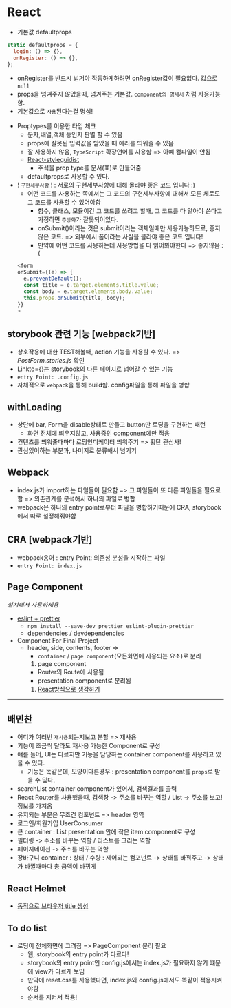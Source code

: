 # React

- 기본값 defaultprops
```js
static defaultprops = {
  login: () => {},
  onRegister: () => {},
};
```  
  * onRegister를 반드시 넘겨야 작동하게하려면 onRegister값이 필요없다. 값으로 `null`
  * props을 넘겨주지 않았을때, 넘겨주는 기본값. `component의 명세서` 처럼 사용가능함.
  * 기본값으로 `사용`된다는걸 명심!
- Proptypes를 이용한 타입 체크  
  * 문자,배열,객체 등인지 판별 할 수 있음
  * props에 잘못된 입력값을 받았을 때 에러를 띄워줄 수 있음
  * 잘 사용하지 않음, `TypeScript` 확장언어를 사용함 => 아예 컴파일이 안됨
  * [React-styleguidist](https://github.com/styleguidist/react-styleguidist)
    + 주석을 prop type를 문서(표)로 만들어줌
  * defaultprops로 사용할 수 있다.  
- ! `구현세부사항` ! : 서로의 구현세부사항에 대해 몰라야 좋은 코드 입니다 :)
  * 어떤 코드를 사용하는 쪽에서는 그 코드의 구현세부사항에 대해서 모른 체로도 그 코드를 사용할 수 있어야함
    + 함수, 클래스, 모듈이건 그 코드를 쓰려고 할때, 그 코드를 다 알아야 쓴다고 가정하면 `추상화`가 잘못되어있다.
    + onSubmit()이라는 것은 submit이라는 객체일때만 사용가능하므로, 좋지 않은 코드. => 외부에서 폼이라는 사실을 몰라야 좋은 코드 입니다!  
    + 만약에 어떤 코드를 사용하는데 사용방법을 다 읽어봐야한다 => 좋지않음 :(
  ```js
  <form
  onSubmit={(e) => {
    e.preventDefault();
    const title = e.target.elements.title.value;
    const body = e.target.elements.body.value;
    this.props.onSubmit(title, body);
  }}
  >
  ```     
## storybook 관련 기능  [webpack기반]
- 상호작용에 대한 TEST해볼때, action 기능을 사용할 수 있다. => *PostForm.stories.js* 확인  
- Linkto={}는 storybook의 다른 페이지로 넘어갈 수 있는 기능
- `entry Point: .config.js`
- 자체적으로 `webpack`을 통해 build함. config파일을 통해 파일을 병합

## withLoading
- 상단에 bar, Form을 disable상태로 만들고 button만 로딩을 구현하는 패턴
  * 화면 전체에 띄우지않고, 사용중인 component에만 적용
- 컨텐츠를 띄워줄때마다 로딩인디케이터 띄워주기 => 횡단 관심사!  
- 관심있어하는 부분과, 나머지로 분류해서 넘기기

## Webpack
- index.js가 import하는 파일들이 필요함 => 그 파일들이 또 다른 파일들을 필요로함 => 의존관계를 분석해서 하나의 파일로 병합
- webpack은 하나의 entry point로부터 파일을 병합하기때문에 CRA, storybook에서 따로 설정해줘야함

## CRA [webpack기반]
- webpack용어 : entry Point: 의존성 분성을 시작하는 파일 
- `entry Point: index.js`

## Page Component
*설치해서 사용하세욤*
- [eslint + prettier](https://gist.github.com/seungha-kim/bdfa171962362f9308e5264766100dbe)
  + `npm install --save-dev prettier eslint-plugin-prettier`
  + dependencies / devdependencies
- Component For Final Project 
  * header, side, contents, footer =>
    + `container` / `page component`(모든화면에 사용되는 요소)로 분리
    01. page component
      - Router의 Route에 사용됨
      - presentation component로 분리됨
    01. [React방식으로 생각하기](https://reactjs-org-ko.netlify.com/docs/thinking-in-react.html)
---
## 배민찬
  * 어디가 여러번 `재사용`되는지보고 분할 => 재사용
  * 기능이 조금씩 달라도 재사용 가능한 Component로 구성
  * 얘를 들어, UI는 다르지만 기능을 담당하는 container component를 사용하고 있을 수 있다.
    + 기능은 똑같은데, 모양이다른경우 : presentation component를 `props`로 받을 수 있다.
  * searchList container component가 있어서, 검색결과를 출력
  * React Router를 사용했을때, 검색창 -> 주소를 바꾸는 역할 / List -> 주소를 보고! 정보를 가져옴
  * 유지되는 부분은 무조건 컴포넌트 => header 영역
  * 로그인/회원가입 UserConsumer
  * 큰 container : List presentation 안에 작은 item component로 구성
  * 필터링 -> 주소를 바꾸는 역할 / 리스트를 그리는 역할
  * 페이지네이션 -> 주소를 바꾸는 역할
  * 장바구니 container : 상태 / 수량 : 제어되는 컴포넌트 -> 상태를 바꿔주고 -> 상태가 바뀔때마다 총 금액이 바뀌게 

## React Helmet
- [동적으로 브라우저 title 생성](https://github.com/nfl/react-helmet)

## To do list
- 로딩이 전체화면에 그려짐 => PageComponent 분리 필요
  * 웹, storybook의 entry point가 다르다!
  * storybook의 entry point인 config.js에서는 index.js가 필요하지 않기 떄문에 view가 다르게 보임
  * 만약에 reset.css를 사용했다면, index.js와 config.js에서도 똑같이 적용시켜야함
  * 순서를 지켜서 적용!